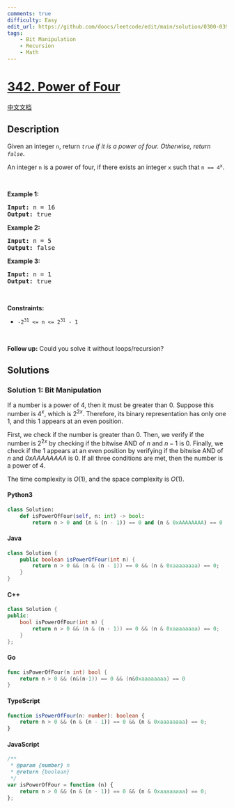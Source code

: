 ```yaml
---
comments: true
difficulty: Easy
edit_url: https://github.com/doocs/leetcode/edit/main/solution/0300-0399/0342.Power%20of%20Four/README_EN.md
tags:
    - Bit Manipulation
    - Recursion
    - Math
---
```


<!-- problem:start -->

# [342. Power of Four](https://leetcode.com/problems/power-of-four)

[中文文档](/solution/0300-0399/0342.Power%20of%20Four/README.md)

## Description

<!-- description:start -->

<p>Given an integer <code>n</code>, return <em><code>true</code> if it is a power of four. Otherwise, return <code>false</code></em>.</p>

<p>An integer <code>n</code> is a power of four, if there exists an integer <code>x</code> such that <code>n == 4<sup>x</sup></code>.</p>

<p>&nbsp;</p>
<p><strong class="example">Example 1:</strong></p>
<pre><strong>Input:</strong> n = 16
<strong>Output:</strong> true
</pre><p><strong class="example">Example 2:</strong></p>
<pre><strong>Input:</strong> n = 5
<strong>Output:</strong> false
</pre><p><strong class="example">Example 3:</strong></p>
<pre><strong>Input:</strong> n = 1
<strong>Output:</strong> true
</pre>
<p>&nbsp;</p>
<p><strong>Constraints:</strong></p>

<ul>
	<li><code>-2<sup>31</sup> &lt;= n &lt;= 2<sup>31</sup> - 1</code></li>
</ul>

<p>&nbsp;</p>
<strong>Follow up:</strong> Could you solve it without loops/recursion?

<!-- description:end -->

## Solutions

<!-- solution:start -->

### Solution 1: Bit Manipulation

If a number is a power of 4, then it must be greater than $0$. Suppose this number is $4^x$, which is $2^{2x}$. Therefore, its binary representation has only one $1$, and this $1$ appears at an even position.

First, we check if the number is greater than $0$. Then, we verify if the number is $2^{2x}$ by checking if the bitwise AND of $n$ and $n-1$ is $0$. Finally, we check if the $1$ appears at an even position by verifying if the bitwise AND of $n$ and $\textit{0xAAAAAAAA}$ is $0$. If all three conditions are met, then the number is a power of 4.

The time complexity is $O(1)$, and the space complexity is $O(1)$.

<!-- tabs:start -->

#### Python3

```python
class Solution:
    def isPowerOfFour(self, n: int) -> bool:
        return n > 0 and (n & (n - 1)) == 0 and (n & 0xAAAAAAAA) == 0
```

#### Java

```java
class Solution {
    public boolean isPowerOfFour(int n) {
        return n > 0 && (n & (n - 1)) == 0 && (n & 0xaaaaaaaa) == 0;
    }
}
```

#### C++

```cpp
class Solution {
public:
    bool isPowerOfFour(int n) {
        return n > 0 && (n & (n - 1)) == 0 && (n & 0xaaaaaaaa) == 0;
    }
};
```

#### Go

```go
func isPowerOfFour(n int) bool {
	return n > 0 && (n&(n-1)) == 0 && (n&0xaaaaaaaa) == 0
}
```

#### TypeScript

```ts
function isPowerOfFour(n: number): boolean {
    return n > 0 && (n & (n - 1)) == 0 && (n & 0xaaaaaaaa) == 0;
}
```

#### JavaScript

```js
/**
 * @param {number} n
 * @return {boolean}
 */
var isPowerOfFour = function (n) {
    return n > 0 && (n & (n - 1)) == 0 && (n & 0xaaaaaaaa) == 0;
};
```

<!-- tabs:end -->

<!-- solution:end -->

<!-- problem:end -->

